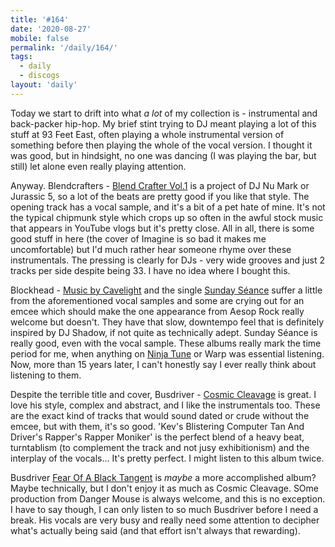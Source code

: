 ```yaml
---
title: '#164'
date: '2020-08-27'
mobile: false
permalink: '/daily/164/'
tags:
  - daily
  - discogs
layout: 'daily'
---
```


Today we start to drift into what _a lot_ of my collection is - instrumental and back-packer hip-hop. My brief stint trying to DJ meant playing a lot of this stuff at 93 Feet East, often playing a whole instrumental version of something before then playing the whole of the vocal version. I thought it was good, but in hindsight, no one was dancing (I was playing the bar, but still) let alone even really playing attention.

Anyway. Blendcrafters - [Blend Crafter Vol.1](https://www.discogs.com/Blendcrafters-Blend-Crafters-Volume-1/release/1250285) is a project of DJ Nu Mark or Jurassic 5, so a lot of the beats are pretty good if you like that style. The opening track has a vocal sample, and it's a bit of a pet hate of mine. It's not the typical chipmunk style which crops up so often in the awful stock music that appears in YouTube vlogs but it's pretty close. All in all, there is some good stuff in here (the cover of Imagine is so bad it makes me uncomfortable) but I'd much rather hear someone rhyme over these instrumentals. The pressing is clearly for DJs - very wide grooves and just 2 tracks per side despite being 33. I have no idea where I bought this.

Blockhead - [Music by Cavelight](https://www.discogs.com/Blockhead-Music-By-Cavelight/release/2131981) and the single [Sunday Séance](https://www.discogs.com/Blockhead-Sunday-S%C3%A9ance/release/342342) suffer a little from the aforementioned vocal samples and some are crying out for an emcee which should make the one appearance from Aesop Rock really welcome but doesn't. They have that slow, downtempo feel that is definitely inspired by DJ Shadow, if not quite as technically adept. Sunday Séance is really good, even with the vocal sample. These albums really mark the time period for me, when anything on [Ninja Tune](https://www.discogs.com/label/109-Ninja-Tune) or Warp was essential listening. Now, more than 15 years later, I can't honestly say I ever really think about listening to them.

Despite the terrible title and cover, Busdriver - [Cosmic Cleavage](https://www.discogs.com/Busdriver-Cosmic-Cleavage/release/257259) is great. I love his style, complex and abstract, and I like the instrumentals too. These are the exact kind of tracks that would sound dated or crude without the emcee, but with them, it's so good. 'Kev's Blistering Computer Tan And Driver's Rapper's Rapper Moniker' is the perfect blend of a heavy beat, turntablism (to complement the track and not jusy exhibitionism) and the interplay of the vocals... It's pretty perfect. I might listen to this album twice.

Busdriver [Fear Of A Black Tangent](https://www.discogs.com/Busdriver-Fear-Of-A-Black-Tangent/release/403240) is _maybe_ a more accomplished album? Maybe technically, but I don't enjoy it as much as Cosmic Cleavage. SOme production from Danger Mouse is always welcome, and this is no exception. I have to say though, I can only listen to so much Busdriver before I need a break. His vocals are very busy and really need some attention to decipher what's actually being said (and that effort isn't always that rewarding).
